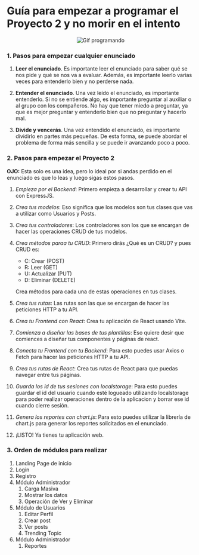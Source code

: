 # Guía para empezar a programar el Proyecto 2 y no morir en el intento

<p align="center">
  <img src="https://media2.giphy.com/media/bGgsc5mWoryfgKBx1u/200w.gif?cid=6c09b952jccknt8axz47rk5ssscjx9b9quttr2ifzh3qcz9y&ep=v1_gifs_search&rid=200w.gif&ct=g" alt="Gif programando">
</p>

### 1. Pasos para empezar cualquier enunciado

1. **Leer el enunciado**. Es importante leer el enunciado para saber qué se nos pide y qué se nos va a evaluar. Además, es importante leerlo varias veces para entenderlo bien y no perderse nada.

2. **Entender el enunciado**. Una vez leído el enunciado, es importante entenderlo. Si no se entiende algo, es importante preguntar al auxiliar o al grupo con los compañeros. No hay que tener miedo a preguntar, ya que es mejor preguntar y entenderlo bien que no preguntar y hacerlo mal.

3. **Divide y vencerás**. Una vez entendido el enunciado, es importante dividirlo en partes más pequeñas. De esta forma, se puede abordar el problema de forma más sencilla y se puede ir avanzando poco a poco.

### 2. Pasos para empezar el Proyecto 2

**OJO:** Esta solo es una idea, pero lo ideal por si andas perdido en el enunciado es que lo leas y luego sigas estos pasos.

1. _Empieza por el Backend_: Primero empieza a desarrollar y crear tu API con ExpressJS.

2. _Crea tus modelos_: Eso significa que los modelos son tus clases que vas a utilizar como Usuarios y Posts.

3. _Crea tus controladores_: Los controladores son los que se encargan de hacer las operaciones CRUD de tus modelos.

4. _Crea métodos paraa tu CRUD_: Primero dirás ¿Qué es un CRUD? y pues CRUD es:
    - C: Crear (POST)
    - R: Leer (GET)
    - U: Actualizar (PUT)
    - D: Eliminar (DELETE)

    Crea métodos para cada una de estas operaciones en tus clases.

5. _Crea tus rutas_: Las rutas son las que se encargan de hacer las peticiones HTTP a tu API.

6. _Crea tu Frontend con React_: Crea tu aplicación de React usando Vite.

7. _Comienza a diseñar las bases de tus plantillas_: Eso quiere desir que comiences a diseñar tus componentes y páginas de react.

8. _Conecta tu Frontend con tu Backend_: Para esto puedes usar Axios o Fetch para hacer las peticiones HTTP a tu API.

9. _Crea tus rutas de React_: Crea tus rutas de React para que puedas navegar entre tus páginas.

10. _Guarda los id de tus sesiones con localstorage_: Para esto puedes guardar el id del usuario cuando esté logueado utilizando localstorage para poder realizar operaciones dentro de la aplicacion y borrar ese id cuando cierre sesión.

11. _Genera los reportes con chart.js_: Para esto puedes utilizar la librería de chart.js para generar los reportes solicitados en el enunciado.

10. ¡LISTO! Ya tienes tu aplicación web.



### 3. Orden de módulos para realizar

1. Landing Page de inicio
2. Login
3. Registro
4. Módulo Administrador
    1. Carga Masiva
    2. Mostrar los datos
    3. Operación de Ver y Eliminar
5. Módulo de Usuarios
    1. Editar Perfil
    2. Crear post
    3. Ver posts
    4. Trending Topic
6. Módulo Administrador
    1. Reportes
